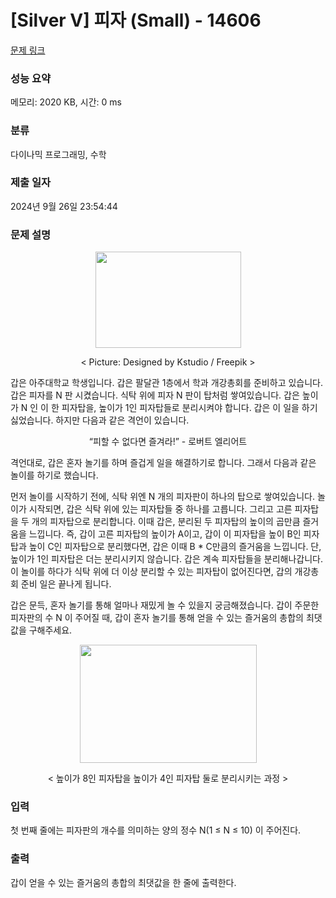 # [Silver V] 피자 (Small) - 14606 

[문제 링크](https://www.acmicpc.net/problem/14606) 

### 성능 요약

메모리: 2020 KB, 시간: 0 ms

### 분류

다이나믹 프로그래밍, 수학

### 제출 일자

2024년 9월 26일 23:54:44

### 문제 설명

<p style="text-align:center"><img alt="" src="https://onlinejudgeimages.s3-ap-northeast-1.amazonaws.com/problem/14606/1.png" style="height:154px; width:233px"></p>

<p style="text-align:center">< Picture: Designed by Kstudio / Freepik ></p>

<p>갑은 아주대학교 학생입니다. 갑은 팔달관 1층에서 학과 개강총회를 준비하고 있습니다. 갑은 피자를 N 판 시켰습니다. 식탁 위에 피자 N 판이 탑처럼 쌓여있습니다. 갑은 높이가 N 인 이 한 피자탑을, 높이가 1인 피자탑들로 분리시켜야 합니다. 갑은 이 일을 하기 싫었습니다. 하지만 다음과 같은 격언이 있습니다.</p>

<p style="text-align:center">“피할 수 없다면 즐겨라!” - 로버트 엘리어트</p>

<p>격언대로, 갑은 혼자 놀기를 하며 즐겁게 일을 해결하기로 합니다. 그래서 다음과 같은 놀이를 하기로 했습니다. </p>

<p>먼저 놀이를 시작하기 전에, 식탁 위엔 N 개의 피자판이 하나의 탑으로 쌓여있습니다. 놀이가 시작되면, 갑은 식탁 위에 있는 피자탑들 중 하나를 고릅니다. 그리고 고른 피자탑을 두 개의 피자탑으로 분리합니다. 이때 갑은, 분리된 두 피자탑의 높이의 곱만큼 즐거움을 느낍니다. 즉, 갑이 고른 피자탑의 높이가 A이고, 갑이 이 피자탑을 높이 B인 피자탑과 높이 C인 피자탑으로 분리했다면, 갑은 이때 B * C만큼의 즐거움을 느낍니다. 단, 높이가 1인 피자탑은 더는 분리시키지 않습니다. 갑은 계속 피자탑들을 분리해나갑니다. 이 놀이를 하다가 식탁 위에 더 이상 분리할 수 있는 피자탑이 없어진다면, 갑의 개강총회 준비 일은 끝나게 됩니다. </p>

<p>갑은 문득, 혼자 놀기를 통해 얼마나 재밌게 놀 수 있을지 궁금해졌습니다. 갑이 주문한 피자판의 수 N 이 주어질 때, 갑이 혼자 놀기를 통해 얻을 수 있는 즐거움의 총합의 최댓값을 구해주세요.</p>

<p style="text-align:center"><img alt="" src="https://onlinejudgeimages.s3-ap-northeast-1.amazonaws.com/problem/14606/2.png" style="height:189px; width:283px"></p>

<p style="text-align:center">< 높이가 8인 피자탑을 높이가 4인 피자탑 둘로 분리시키는 과정 ></p>

### 입력 

 <p>첫 번째 줄에는 피자판의 개수를 의미하는 양의 정수 N(1 ≤ N ≤ 10) 이 주어진다.</p>

### 출력 

 <p>갑이 얻을 수 있는 즐거움의 총합의 최댓값을 한 줄에 출력한다.</p>

